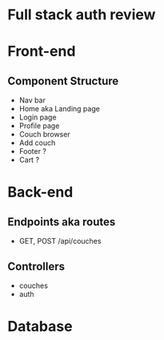 # Full stack auth review

# Front-end 

## Component Structure

* Nav bar
* Home aka Landing page
* Login page
* Profile page
* Couch browser
* Add couch
* Footer ?
* Cart ?



# Back-end

## Endpoints aka routes

* GET, POST /api/couches

## Controllers

* couches 
* auth





# Database
